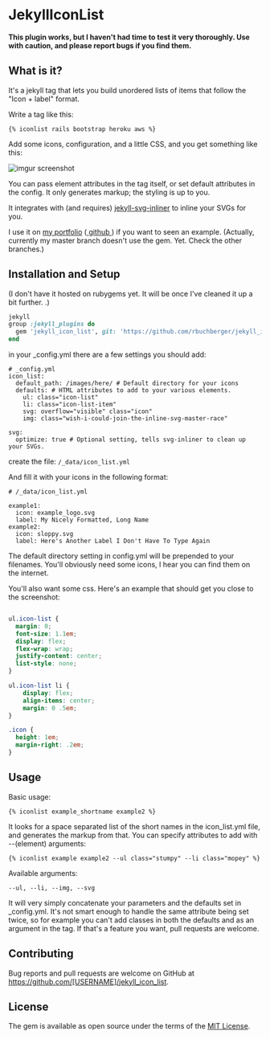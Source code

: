 # JekyllIconList

**This plugin works, but I haven't had time to test it very thoroughly. Use with caution, and please
report bugs if you find them.**

## What is it? 

It's a jekyll tag that lets you build unordered lists of items that follow the "Icon + label"
format. 

Write a tag like this: 
```
{% iconlist rails bootstrap heroku aws %}
```

Add some icons, configuration, and a little CSS, and you get something like this: 

![imgur screenshot]( https://i.imgur.com/9m6qCRB.png )

You can pass element attributes in the tag itself, or set default attributes in the config. It only
generates markup; the styling is up to you. 

It integrates with (and requires) [jekyll-svg-inliner](https://github.com/sdumetz/jekyll-inline-svg)
to inline your SVGs for you.

I use it on [my portfolio](https://robert-buchberger.com/projects.html)
([ github ](https://github.com/rbuchberger/robert-buchberger.com)) if you want to seen an example.
(Actually, currently my master branch doesn't use the gem. Yet. Check the other branches.)

## Installation and Setup

(I don't have it hosted on rubygems yet. It will be once I've cleaned it up a bit further. .)

```ruby
jekyll
group :jekyll_plugins do
  gem 'jekyll_icon_list', git: 'https://github.com/rbuchberger/jekyll_icon_list.git'
end
```

in your \_config.yml there are a few settings you should add:
```
# _config.yml
icon_list:
  default_path: /images/here/ # Default directory for your icons
  defaults: # HTML attributes to add to your various elements. 
    ul: class="icon-list"
    li: class="icon-list-item"
    svg: overflow="visible" class="icon"
    img: class="wish-i-could-join-the-inline-svg-master-race"

svg: 
  optimize: true # Optional setting, tells svg-inliner to clean up your SVGs.

```

create the file:
`/_data/icon_list.yml`

And fill it with your icons in the following format: 


```
# /_data/icon_list.yml

example1:
  icon: example_logo.svg 
  label: My Nicely Formatted, Long Name
example2:
  icon: sloppy.svg
  label: Here's Another Label I Don't Have To Type Again
```

The default directory setting in config.yml will be prepended to your filenames. You'll obviously
need some icons, I hear you can find them on the internet.

You'll also want some css. Here's an example that should get you close to the screenshot:

```css

ul.icon-list {
  margin: 0;
  font-size: 1.1em;
  display: flex;
  flex-wrap: wrap;
  justify-content: center;
  list-style: none;
}

ul.icon-list li {
    display: flex;
    align-items: center;
    margin: 0 .5em;
}

.icon {
  height: 1em;
  margin-right: .2em;
}

```
## Usage

Basic usage: 
```
{% iconlist example_shortname example2 %}
```

It looks for a space separated list of the short names in the icon_list.yml file, and generates the
markup from that. You can specify attributes to add with --(element) arguments: 
```
{% iconlist example example2 --ul class="stumpy" --li class="mopey" %}

```

Available arguments:

`--ul, --li, --img, --svg`

It will very simply concatenate your parameters and the defaults set in \_config.yml. It's not
smart enough to handle the same attribute being set twice, so for example you can't add classes in
both the defaults and as an argument in the tag. If that's a feature you want, pull requests are
welcome. 

## Contributing

Bug reports and pull requests are welcome on GitHub at https://github.com/[USERNAME]/jekyll_icon_list.

## License

The gem is available as open source under the terms of the [MIT License](https://opensource.org/licenses/MIT).
